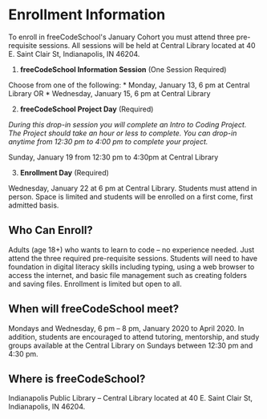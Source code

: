 # Enrollment Information
To enroll in freeCodeSchool's January Cohort you must attend three pre-requisite sessions.
All sessions will be held at Central Library located at 40 E. Saint Clair St, Indianapolis, IN 46204.
1. **freeCodeSchool Information Session** (One Session Required)
  
  Choose from one of the following:
    * Monday, January 13, 6 pm at Central Library  OR
    * Wednesday, January 15, 6 pm at Central Library

2. **freeCodeSchool Project Day** (Required)
    
  *During this drop-in session you will complete an Intro to Coding Project. The Project should take an hour or less to complete. You can drop-in anytime from 12:30 pm to 4:00 pm to complete your project.*

  Sunday, January 19 from 12:30 pm to 4:30pm  at Central Library

  
3. **Enrollment Day** (Required)
  
  Wednesday, January 22 at 6 pm at Central Library. Students must attend in person. Space is limited and students will be enrolled on a first come, first admitted basis.

## Who Can Enroll?
Adults (age 18+) who wants to learn to code – no experience needed. Just attend the three required pre-requisite sessions. Students will need to have foundation in digital literacy skills including typing, using a web browser to access the internet, and basic file management such as creating folders and saving files. Enrollment is limited but open to all.
## When will freeCodeSchool meet?
Mondays and Wednesday, 6 pm – 8 pm, January 2020 to April 2020. In addition, students are encouraged to attend tutoring, mentorship, and study groups available at the Central Library on Sundays between 12:30 pm and 4:30 pm.
## Where is freeCodeSchool?
Indianapolis Public Library – Central Library located at 40 E. Saint Clair St, Indianapolis, IN 46204. 


